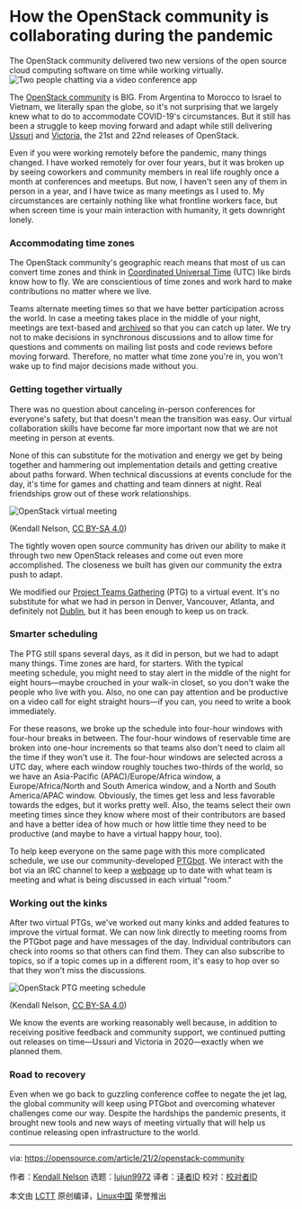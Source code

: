 [#]: collector: (lujun9972)
[#]: translator: ( )
[#]: reviewer: ( )
[#]: publisher: ( )
[#]: url: ( )
[#]: subject: (How the OpenStack community is collaborating during the pandemic)
[#]: via: (https://opensource.com/article/21/2/openstack-community)
[#]: author: (Kendall Nelson https://opensource.com/users/knelson)

How the OpenStack community is collaborating during the pandemic
======
The OpenStack community delivered two new versions of the open source
cloud computing software on time while working virtually.
![Two people chatting via a video conference app][1]

The [OpenStack community][2] is BIG. From Argentina to Morocco to Israel to Vietnam, we literally span the globe, so it's not surprising that we largely knew what to do to accommodate COVID-19's circumstances. But it still has been a struggle to keep moving forward and adapt while still delivering [Ussuri][3] and [Victoria][4], the 21st and 22nd releases of OpenStack.

Even if you were working remotely before the pandemic, many things changed. I have worked remotely for over four years, but it was broken up by seeing coworkers and community members in real life roughly once a month at conferences and meetups. But now, I haven't seen any of them in person in a year, and I have twice as many meetings as I used to. My circumstances are certainly nothing like what frontline workers face, but when screen time is your main interaction with humanity, it gets downright lonely.

### Accommodating time zones

The OpenStack community's geographic reach means that most of us can convert time zones and think in [Coordinated Universal Time][5] (UTC) like birds know how to fly. We are conscientious of time zones and work hard to make contributions no matter where we live.

Teams alternate meeting times so that we have better participation across the world. In case a meeting takes place in the middle of your night, meetings are text-based and [archived][6] so that you can catch up later. We try not to make decisions in synchronous discussions and to allow time for questions and comments on mailing list posts and code reviews before moving forward. Therefore, no matter what time zone you're in, you won't wake up to find major decisions made without you.

### Getting together virtually

There was no question about canceling in-person conferences for everyone's safety, but that doesn't mean the transition was easy. Our virtual collaboration skills have become far more important now that we are not meeting in person at events.

None of this can substitute for the motivation and energy we get by being together and hammering out implementation details and getting creative about paths forward. When technical discussions at events conclude for the day, it's time for games and chatting and team dinners at night. Real friendships grow out of these work relationships.

![OpenStack virtual meeting][7]

(Kendall Nelson, [CC BY-SA 4.0][8])

The tightly woven open source community has driven our ability to make it through two new OpenStack releases and come out even more accomplished. The closeness we built has given our community the extra push to adapt.

We modified our [Project Teams Gathering][9] (PTG) to a virtual event. It's no substitute for what we had in person in Denver, Vancouver, Atlanta, and definitely not [Dublin][10], but it has been enough to keep us on track.

### Smarter scheduling

The PTG still spans several days, as it did in person, but we had to adapt many things. Time zones are hard, for starters. With the typical meeting schedule, you might need to stay alert in the middle of the night for eight hours—maybe crouched in your walk-in closet, so you don't wake the people who live with you. Also, no one can pay attention and be productive on a video call for eight straight hours—if you can, you need to write a book immediately.

For these reasons, we broke up the schedule into four-hour windows with four-hour breaks in between. The four-hour windows of reservable time are broken into one-hour increments so that teams also don't need to claim all the time if they won't use it. The four-hour windows are selected across a UTC day, where each window roughly touches two-thirds of the world, so we have an Asia-Pacific (APAC)/Europe/Africa window, a Europe/Africa/North and South America window, and a North and South America/APAC window. Obviously, the times get less and less favorable towards the edges, but it works pretty well. Also, the teams select their own meeting times since they know where most of their contributors are based and have a better idea of how much or how little time they need to be productive (and maybe to have a virtual happy hour, too).

To help keep everyone on the same page with this more complicated schedule, we use our community-developed [PTGbot][11]. We interact with the bot via an IRC channel to keep a [webpage][12] up to date with what team is meeting and what is being discussed in each virtual "room."

### Working out the kinks

After two virtual PTGs, we've worked out many kinks and added features to improve the virtual format. We can now link directly to meeting rooms from the PTGbot page and have messages of the day. Individual contributors can check into rooms so that others can find them. They can also subscribe to topics, so if a topic comes up in a different room, it's easy to hop over so that they won't miss the discussions.

![OpenStack PTG meeting schedule][13]

(Kendall Nelson, [CC BY-SA 4.0][8])

We know the events are working reasonably well because, in addition to receiving positive feedback and community support, we continued putting out releases on time—Ussuri and Victoria in 2020—exactly when we planned them.

### Road to recovery

Even when we go back to guzzling conference coffee to negate the jet lag, the global community will keep using PTGbot and overcoming whatever challenges come our way. Despite the hardships the pandemic presents, it brought new tools and new ways of meeting virtually that will help us continue releasing open infrastructure to the world.

--------------------------------------------------------------------------------

via: https://opensource.com/article/21/2/openstack-community

作者：[Kendall Nelson][a]
选题：[lujun9972][b]
译者：[译者ID](https://github.com/译者ID)
校对：[校对者ID](https://github.com/校对者ID)

本文由 [LCTT](https://github.com/LCTT/TranslateProject) 原创编译，[Linux中国](https://linux.cn/) 荣誉推出

[a]: https://opensource.com/users/knelson
[b]: https://github.com/lujun9972
[1]: https://opensource.com/sites/default/files/styles/image-full-size/public/lead-images/chat_video_conference_talk_team.png?itok=t2_7fEH0 (Two people chatting via a video conference app)
[2]: https://www.openstack.org/
[3]: https://releases.openstack.org/ussuri/index.html
[4]: https://releases.openstack.org/victoria/index.html
[5]: https://en.wikipedia.org/wiki/Coordinated_Universal_Time
[6]: http://eavesdrop.openstack.org/
[7]: https://opensource.com/sites/default/files/uploads/openstack-community.png (OpenStack virtual meeting)
[8]: https://creativecommons.org/licenses/by-sa/4.0/
[9]: https://www.openstack.org/ptg/
[10]: https://blog.adamspiers.org/2018/03/09/openstack-ptg-dublin/
[11]: https://opendev.org/openstack/ptgbot
[12]: http://ptg.openstack.org/ptg.html
[13]: https://opensource.com/sites/default/files/uploads/openstack-schedule.png (OpenStack PTG meeting schedule)
